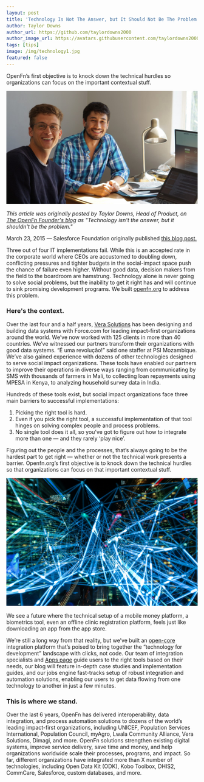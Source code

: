 ```yaml
---
layout: post
title: 'Technology Is Not The Answer, but It Should Not Be The Problem'
author: Taylor Downs
author_url: https://github.com/taylordowns2000
author_image_url: https://avatars.githubusercontent.com/taylordowns2000
tags: [tips]
image: /img/technology1.jpg
featured: false
---
```


OpenFn’s first objective is to knock down the technical hurdles so organizations
can focus on the important contextual stuff.

<!--truncate-->

![tech1](/img/technology1.jpg)

_This article was originally posted by Taylor Downs, Head of Product, on
[The OpenFn Founder's blog](https://medium.com/@taylordowns2000) as "Technology
isn't the answer, but it shouldn't be the problem."_

March 23, 2015 — Salesforce Foundation originally published
[this blog post.](https://www.salesforce.org/technology-isnt-answer-shouldnt-problem/)

Three out of four IT implementations fail. While this is an accepted rate in the
corporate world where CEOs are accustomed to doubling down, conflicting
pressures and tighter budgets in the social-impact space push the chance of
failure even higher. Without good data, decision makers from the field to the
boardroom are hamstrung. Technology alone is never going to solve social
problems, but the inability to get it right has and will continue to sink
promising development programs. We built [openfn.org](http://www.openfn.org) to
address this problem.

### Here's the context.

Over the last four and a half years,
[Vera Solutions](http://www.verasolutions.org/) has been designing and building
data systems with Force.com for leading impact-first organizations around the
world. We’ve now worked with 125 clients in more than 40 countries. We’ve
witnessed our partners transform their organizations with good data systems. “É
uma revolução!” said one staffer at PSI Mozambique. We’ve also gained experience
with dozens of other technologies designed to serve social impact organizations.
These tools have enabled our partners to improve their operations in diverse
ways ranging from communicating by SMS with thousands of farmers in Mali, to
collecting loan repayments using MPESA in Kenya, to analyzing household survey
data in India.

Hundreds of these tools exist, but social impact organizations face three main
barriers to successful implementations:

1. Picking the right tool is hard.
1. Even if you pick the right tool, a successful implementation of that tool
   hinges on solving complex people and process problems.
1. No single tool does it all, so you’ve got to figure out how to integrate more
   than one — and they rarely ‘play nice’.

Figuring out the people and the processes, that’s always going to be the hardest
part to get right — whether or not the technical work presents a barrier.
Openfn.org’s first objective is to knock down the technical hurdles so that
organizations can focus on that important contextual stuff.

![](/img/techpic.jpg)

We see a future where the technical setup of a mobile money platform, a
biometrics tool, even an offline clinic registration platform, feels just like
downloading an app from the app store.

We’re still a long way from that reality, but we’ve built an
[open-core](https://www.openfn.org/pricing#open-source) integration platform
that’s poised to bring together the “technology for development” landscape with
clicks, not code. Our team of integration specialists and
[Apps page](http://openfn.org/apps) guide users to the right tools based on
their needs, our blog will feature in-depth case studies and implementation
guides, and our jobs engine fast-tracks setup of robust integration and
automation solutions, enabling our users to get data flowing from one technology
to another in just a few minutes.

### This is where we stand.

Over the last 6 years, OpenFn has delivered interoperability, data integration,
and process automation solutions to dozens of the world’s leading impact-first
organizations, including UNICEF, Population Services International, Population
Council, myAgro, Lwala Community Alliance, Vera Solutions, Dimagi, and more.
OpenFn solutions strengthen existing digital systems, improve service delivery,
save time and money, and help organizations worldwide scale their processes,
programs, and impact. So far, different organizations have integrated more than
X number of technologies, including Open Data Kit (ODK), Kobo Toolbox, DHIS2,
CommCare, Salesforce, custom databases, and more.

